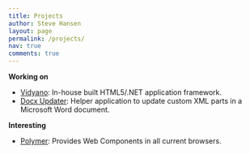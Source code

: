 ```yaml
---
title: Projects
author: Steve Hansen
layout: page
permalink: /projects/
nav: true
comments: true
---
```

**Working on**

* [Vidyano](http://www.vidyano.com): In-house built HTML5/.NET application framework.
* [Docx Updater](https://github.com/stevehansen/docxupdater): Helper application to update custom XML parts in a Microsoft Word document.

**Interesting**

* [Polymer](http://polymer-project.org): Provides Web Components in all current browsers.